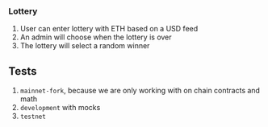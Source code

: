 ### Lottery

1. User can enter lottery with ETH based on a USD feed
2. An admin will choose when the lottery is over
3. The lottery will select a random winner


## Tests

1. `mainnet-fork`, because we are only working with on chain contracts and math
2. `development` with mocks
3. `testnet`